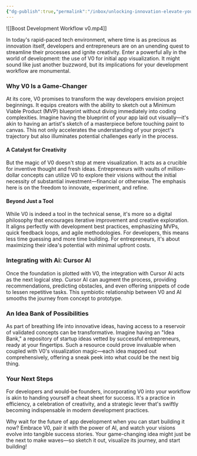 ```yaml
---
{"dg-publish":true,"permalink":"/inbox/unlocking-innovation-elevate-your-development-workflow-with-v0/","tags":["cursor","v0","ai"],"noteIcon":"","created":"Thursday 17th October 2024","updated":["Thursday 17th October 2024"]}
---
```


![[Boost Development Workflow v0.mp4]]



In today's rapid-paced tech environment, where time is as precious as innovation itself, developers and entrepreneurs are on an unending quest to streamline their processes and ignite creativity. Enter a powerful ally in the world of development: the use of V0 for initial app visualization. It might sound like just another buzzword, but its implications for your development workflow are monumental.

### Why V0 Is a Game-Changer

At its core, V0 promises to transform the way developers envision project beginnings. It equips creators with the ability to sketch out a Minimum Viable Product (MVP) blueprint without diving immediately into coding complexities. Imagine having the blueprint of your app laid out visually—it's akin to having an artist's sketch of a masterpiece before touching paint to canvas. This not only accelerates the understanding of your project's trajectory but also illuminates potential challenges early in the process.

#### A Catalyst for Creativity

But the magic of V0 doesn't stop at mere visualization. It acts as a crucible for inventive thought and fresh ideas. Entrepreneurs with vaults of million-dollar concepts can utilize V0 to explore their visions without the initial necessity of substantial investment—financial or otherwise. The emphasis here is on the freedom to innovate, experiment, and refine.

#### Beyond Just a Tool

While V0 is indeed a tool in the technical sense, it's more so a digital philosophy that encourages iterative improvement and creative exploration. It aligns perfectly with development best practices, emphasizing MVPs, quick feedback loops, and agile methodologies. For developers, this means less time guessing and more time building. For entrepreneurs, it's about maximizing their idea's potential with minimal upfront costs.

### Integrating with Ai: Cursor AI

Once the foundation is plotted with V0, the integration with Cursor AI acts as the next logical step. Cursor AI can augment the process, providing recommendations, predicting obstacles, and even offering snippets of code to lessen repetitive tasks. This symbiotic relationship between V0 and AI smooths the journey from concept to prototype.

### An Idea Bank of Possibilities

As part of breathing life into innovative ideas, having access to a reservoir of validated concepts can be transformative. Imagine having an "Idea Bank," a repository of startup ideas vetted by successful entrepreneurs, ready at your fingertips. Such a resource could prove invaluable when coupled with V0's visualization magic—each idea mapped out comprehensively, offering a sneak peek into what could be the next big thing.

### Your Next Steps

For developers and would-be founders, incorporating V0 into your workflow is akin to handing yourself a cheat sheet for success. It's a practice in efficiency, a celebration of creativity, and a strategic lever that's swiftly becoming indispensable in modern development practices.

Why wait for the future of app development when you can start building it now? Embrace V0, pair it with the power of AI, and watch your visions evolve into tangible success stories. Your game-changing idea might just be the next to make waves—so sketch it out, visualize its journey, and start building!